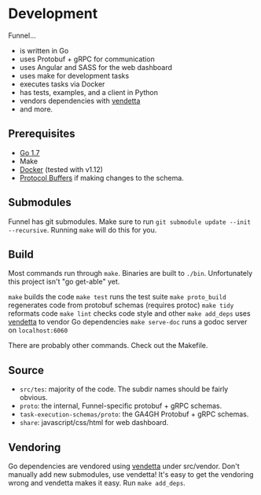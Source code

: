# Development

Funnel...
- is written in Go
- uses Protobuf + gRPC for communication
- uses Angular and SASS for the web dashboard
- uses make for development tasks
- executes tasks via Docker
- has tests, examples, and a client in Python
- vendors dependencies with [vendetta](github.com/dpw/vendetta)
- and more.

## Prerequisites

- [Go 1.7](https://golang.org/)
- Make
- [Docker](https://docker.io/) (tested with v1.12)
- [Protocol Buffers](https://github.com/google/protobuf) if making changes to the schema.

## Submodules

Funnel has git submodules. Make sure to run `git submodule update --init --recursive`. Running `make` will do this for you.

## Build

Most commands run through `make`. Binaries are built to `./bin`.
Unfortunately this project isn't "go get-able" yet.

`make` builds the code
`make test` runs the test suite
`make proto_build` regenerates code from protobuf schemas (requires protoc)
`make tidy` reformats code
`make lint` checks code style and other 
`make add_deps` uses [vendetta](github.com/dpw/vendetta) to vendor Go dependencies
`make serve-doc` runs a godoc server on `localhost:6060`

There are probably other commands. Check out the Makefile.

## Source

- `src/tes`: majority of the code. The subdir names should be fairly obvious.
- `proto`: the internal, Funnel-specific protobuf + gRPC schemas.
- `task-execution-schemas/proto`: the GA4GH Protobuf + gRPC schemas.
- `share`: javascript/css/html for web dashboard.


## Vendoring

Go dependencies are vendored using [vendetta](github.com/dpw/vendetta) under src/vendor. Don't manually add new submodules, use vendetta! It's easy to get the vendoring wrong and vendetta makes it easy. Run `make add_deps`.
